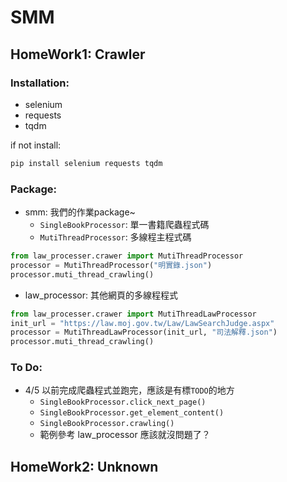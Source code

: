 # SMM
## HomeWork1: Crawler
### Installation:
- selenium
- requests
- tqdm

if not install:
```bash
pip install selenium requests tqdm
```
### Package:
- smm: 我們的作業package~
    - `SingleBookProcessor`: 單一書籍爬蟲程式碼
    - `MutiThreadProcessor`: 多線程主程式碼
```python
from law_processer.crawer import MutiThreadProcessor
processor = MutiThreadProcessor("明實錄.json")
processor.muti_thread_crawling()
```
- law_processor: 其他網頁的多線程程式
```python
from law_processer.crawer import MutiThreadLawProcessor
init_url = "https://law.moj.gov.tw/Law/LawSearchJudge.aspx"
processor = MutiThreadLawProcessor(init_url, "司法解釋.json")
processor.muti_thread_crawling()
```
### To Do:
- 4/5 以前完成爬蟲程式並跑完，應該是有標`TODO`的地方
    - `SingleBookProcessor.click_next_page()`
    - `SingleBookProcessor.get_element_content()`
    - `SingleBookProcessor.crawling()`
    - 範例參考 law_processor 應該就沒問題了？
## HomeWork2: Unknown
